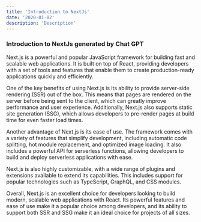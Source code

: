 ```yaml
---
title: 'Introduction to NextJs'
date: '2020-01-02'
description: 'Description'
---
```


### Introduction to NextJs generated by Chat GPT

Next.js is a powerful and popular JavaScript framework for building fast and scalable web applications. It is built on top of React, providing developers with a set of tools and features that enable them to create production-ready applications quickly and efficiently.

One of the key benefits of using Next.js is its ability to provide server-side rendering (SSR) out of the box. This means that pages are rendered on the server before being sent to the client, which can greatly improve performance and user experience. Additionally, Next.js also supports static site generation (SSG), which allows developers to pre-render pages at build time for even faster load times.

Another advantage of Next.js is its ease of use. The framework comes with a variety of features that simplify development, including automatic code splitting, hot module replacement, and optimized image loading. It also includes a powerful API for serverless functions, allowing developers to build and deploy serverless applications with ease.

Next.js is also highly customizable, with a wide range of plugins and extensions available to extend its capabilities. This includes support for popular technologies such as TypeScript, GraphQL, and CSS modules.

Overall, Next.js is an excellent choice for developers looking to build modern, scalable web applications with React. Its powerful features and ease of use make it a popular choice among developers, and its ability to support both SSR and SSG make it an ideal choice for projects of all sizes.
